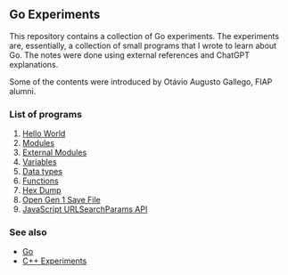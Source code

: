 ## Go Experiments

This repository contains a collection of Go experiments. The experiments are, essentially, a collection of small programs that I wrote to learn about Go. The notes were done using external references and ChatGPT explanations.

Some of the contents were introduced by Otávio Augusto Gallego, FIAP alumni.

### List of programs

1. [Hello World](hello-world/hello-world.go)
2. [Modules](modules/main.go)
3. [External Modules](external_modules/main.go)
4. [Variables](variables/main.go)
5. [Data types](datatypes/main.go)
6. [Functions](functions/main.go)
7. [Hex Dump](hex_dump/main.go)
8. [Open Gen 1 Save File](open_save_file/main.go)
9. [JavaScript URLSearchParams API](urlsearchparams/main.go)

### See also

- [Go](https://golang.org/)
- [C++ Experiments](https://github.com/guilherssousa/cpp-experiments)
